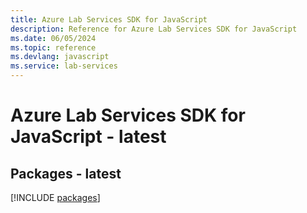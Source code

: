 ```yaml
---
title: Azure Lab Services SDK for JavaScript
description: Reference for Azure Lab Services SDK for JavaScript
ms.date: 06/05/2024
ms.topic: reference
ms.devlang: javascript
ms.service: lab-services
---
```

# Azure Lab Services SDK for JavaScript - latest
## Packages - latest
[!INCLUDE [packages](lab-services-index.md)]